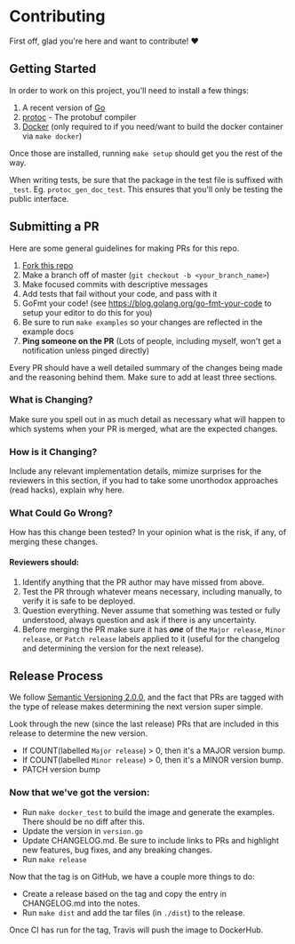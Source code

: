 # Contributing

First off, glad you're here and want to contribute! :heart:

## Getting Started

In order to work on this project, you'll need to install a few things:

1. A recent version of [Go](https://golang.org/doc/install)
1. [protoc](https://github.com/google/protobuf#protocol-compiler-installation) - The protobuf compiler
1. [Docker](https://www.docker.com/) (only required to if you need/want to build the docker container via `make docker`)

Once those are installed, running `make setup` should get you the rest of the way.

When writing tests, be sure that the package in the test file is suffixed with `_test`. Eg. `protoc_gen_doc_test`. This
ensures that you'll only be testing the public interface.

## Submitting a PR

Here are some general guidelines for making PRs for this repo.

1. [Fork this repo](https://github.com/nagytech/protoc-gen-doc/fork)
1. Make a branch off of master (`git checkout -b <your_branch_name>`)
1. Make focused commits with descriptive messages
1. Add tests that fail without your code, and pass with it
1. GoFmt your code! (see <https://blog.golang.org/go-fmt-your-code> to setup your editor to do this for you)
1. Be sure to run `make examples` so your changes are reflected in the example docs
1. **Ping someone on the PR** (Lots of people, including myself, won't get a notification unless pinged directly)

Every PR should have a well detailed summary of the changes being made and the reasoning behind them. Make sure to add
at least three sections.

### What is Changing?

Make sure you spell out in as much detail as necessary what will happen to which systems when your PR is merged,
what are the expected changes.

### How is it Changing?

Include any relevant implementation details, mimize surprises for the reviewers in this section, if you had to take some
unorthodox approaches (read hacks), explain why here.

### What Could Go Wrong?

How has this change been tested? In your opinion what is the risk, if any, of merging these changes.

#### Reviewers should:

1. Identify anything that the PR author may have missed from above.
2. Test the PR through whatever means necessary, including manually, to verify it is safe to be deployed.
3. Question everything. Never assume that something was tested or fully understood, always question and ask if there is
   any uncertainty.
4. Before merging the PR make sure it has _**one**_ of the `Major release`, `Minor release`, or `Patch release` labels
   applied to it (useful for the changelog and determining the version for the next release).

## Release Process

We follow [Semantic Versioning 2.0.0](http://semver.org/#semantic-versioning-200), and the fact that PRs are tagged with
the type of release makes determining the next version super simple.

Look through the new (since the last release) PRs that are included in this release to determine the new version.

- If COUNT(labelled `Major release`) > 0, then it's a MAJOR version bump.
- If COUNT(labelled `Minor release`) > 0, then it's a MINOR version bump.
- PATCH version bump

### Now that we've got the version:

- Run `make docker_test` to build the image and generate the examples. There should be no diff after this.
- Update the version in `version.go`
- Update CHANGELOG.md. Be sure to include links to PRs and highlight new features, bug fixes, and any breaking changes.
- Run `make release`

Now that the tag is on GitHub, we have a couple more things to do:

- Create a release based on the tag and copy the entry in CHANGELOG.md into the notes.
- Run `make dist` and add the tar files (in `./dist`) to the release.

Once CI has run for the tag, Travis will push the image to DockerHub.
